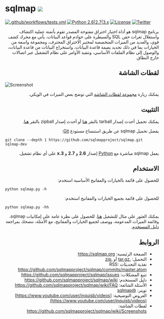 # sqlmap ![](https://i.imgur.com/fe85aVR.png)

[![.github/workflows/tests.yml](https://github.com/sqlmapproject/sqlmap/actions/workflows/tests.yml/badge.svg)](https://github.com/sqlmapproject/sqlmap/actions/workflows/tests.yml) [![Python 2.6|2.7|3.x](https://img.shields.io/badge/python-2.6|2.7|3.x-yellow.svg)](https://www.python.org/) [![License](https://img.shields.io/badge/license-GPLv2-red.svg)](https://raw.githubusercontent.com/sqlmapproject/sqlmap/master/LICENSE) [![Twitter](https://img.shields.io/badge/twitter-@sqlmap-blue.svg)](https://twitter.com/sqlmap)

<div dir=rtl>

برنامج  sqlmap هو أداة اختبار اختراق مفتوحة المصدر تقوم بأتمتة عملية اكتشاف واستغلال ثغرات حقن SQL والسيطرة على خوادم قواعد البيانات. يأتي مع محرك كشف قوي، والعديد من الميزات المتخصصة لمختبر الاختراق المحترف، ومجموعة واسعة من الخيارات بما في ذلك تحديد بصمة قاعدة البيانات، واستخراج البيانات من قاعدة البيانات، والوصول إلى نظام الملفات الأساسي، وتنفيذ الأوامر على نظام التشغيل عبر اتصالات خارج النطاق.

لقطات الشاشة
----

<div dir=ltr>

![Screenshot](https://raw.github.com/wiki/sqlmapproject/sqlmap/images/sqlmap_screenshot.png)

<div dir=rtl>

يمكنك زيارة [مجموعة لقطات الشاشة](https://github.com/sqlmapproject/sqlmap/wiki/Screenshots) التي توضح بعض الميزات في الويكي.

التثبيت
----

يمكنك تحميل أحدث إصدار tarball بالنقر [هنا](https://github.com/sqlmapproject/sqlmap/tarball/master) أو أحدث إصدار zipball بالنقر [هنا](https://github.com/sqlmapproject/sqlmap/zipball/master).

يفضل تحميل sqlmap عن طريق استنساخ مستودع [Git](https://github.com/sqlmapproject/sqlmap):

<div dir=ltr>

    git clone --depth 1 https://github.com/sqlmapproject/sqlmap.git sqlmap-dev

<div dir=rtl>

يعمل sqlmap مباشرة مع [Python](https://www.python.org/download/) إصدار **2.6** و **2.7** و **3.x** على أي نظام تشغيل.

الاستخدام
----

للحصول على قائمة بالخيارات والمفاتيح الأساسية استخدم:

<div dir=ltr>

    python sqlmap.py -h

<div dir=rtl>

للحصول على قائمة بجميع الخيارات والمفاتيح استخدم:

<div dir=ltr>

    python sqlmap.py -hh

<div dir=rtl>

يمكنك العثور على مثال للتشغيل [هنا](https://asciinema.org/a/46601).
للحصول على نظرة عامة على إمكانيات sqlmap، وقائمة الميزات المدعومة، ووصف لجميع الخيارات والمفاتيح، مع الأمثلة، ننصحك بمراجعة [دليل المستخدم](https://github.com/sqlmapproject/sqlmap/wiki/Usage).

الروابط
----

* الصفحة الرئيسية: https://sqlmap.org
* التحميل: [.tar.gz](https://github.com/sqlmapproject/sqlmap/tarball/master) أو [.zip](https://github.com/sqlmapproject/sqlmap/zipball/master)
* تغذية التحديثات RSS: https://github.com/sqlmapproject/sqlmap/commits/master.atom
* تتبع المشكلات: https://github.com/sqlmapproject/sqlmap/issues
* دليل المستخدم: https://github.com/sqlmapproject/sqlmap/wiki
* الأسئلة الشائعة: https://github.com/sqlmapproject/sqlmap/wiki/FAQ
* تويتر: [@sqlmap](https://twitter.com/sqlmap)
* العروض التوضيحية: [https://www.youtube.com/user/inquisb/videos](https://www.youtube.com/user/inquisb/videos)
* لقطات الشاشة: https://github.com/sqlmapproject/sqlmap/wiki/Screenshots 